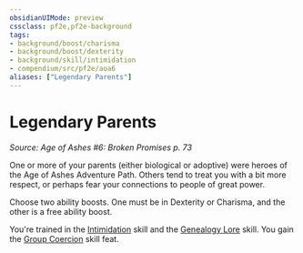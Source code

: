```yaml
---
obsidianUIMode: preview
cssclass: pf2e,pf2e-background
tags:
- background/boost/charisma
- background/boost/dexterity
- background/skill/intimidation
- compendium/src/pf2e/aoa6
aliases: ["Legendary Parents"]
---
```

# Legendary Parents
*Source: Age of Ashes #6: Broken Promises p. 73*  

One or more of your parents (either biological or adoptive) were heroes of the Age of Ashes Adventure Path. Others tend to treat you with a bit more respect, or perhaps fear your connections to people of great power.

Choose two ability boosts. One must be in Dexterity or Charisma, and the other is a free ability boost.

You're trained in the [Intimidation](skills.md#Intimidation) skill and the [Genealogy Lore](skills.md#Lore) skill. You gain the [Group Coercion](group-coercion.md) skill feat.